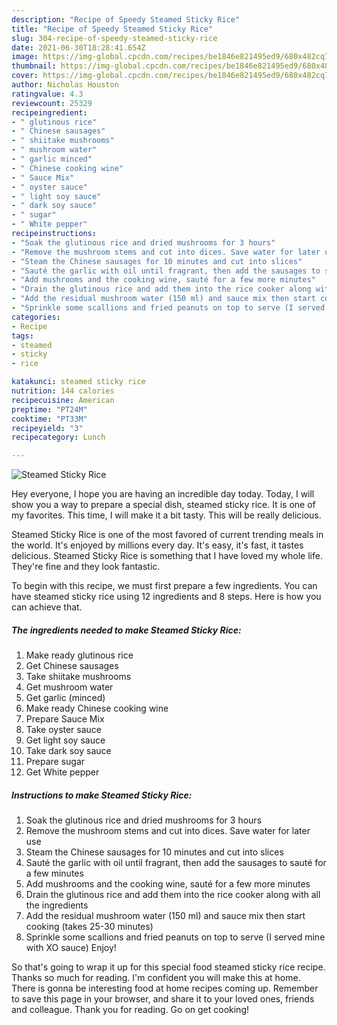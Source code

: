 ```yaml
---
description: "Recipe of Speedy Steamed Sticky Rice"
title: "Recipe of Speedy Steamed Sticky Rice"
slug: 304-recipe-of-speedy-steamed-sticky-rice
date: 2021-06-30T18:28:41.654Z
image: https://img-global.cpcdn.com/recipes/be1846e821495ed9/680x482cq70/steamed-sticky-rice-recipe-main-photo.jpg
thumbnail: https://img-global.cpcdn.com/recipes/be1846e821495ed9/680x482cq70/steamed-sticky-rice-recipe-main-photo.jpg
cover: https://img-global.cpcdn.com/recipes/be1846e821495ed9/680x482cq70/steamed-sticky-rice-recipe-main-photo.jpg
author: Nicholas Houston
ratingvalue: 4.3
reviewcount: 25329
recipeingredient:
- " glutinous rice"
- " Chinese sausages"
- " shiitake mushrooms"
- " mushroom water"
- " garlic minced"
- " Chinese cooking wine"
- " Sauce Mix"
- " oyster sauce"
- " light soy sauce"
- " dark soy sauce"
- " sugar"
- " White pepper"
recipeinstructions:
- "Soak the glutinous rice and dried mushrooms for 3 hours"
- "Remove the mushroom stems and cut into dices. Save water for later use"
- "Steam the Chinese sausages for 10 minutes and cut into slices"
- "Sauté the garlic with oil until fragrant, then add the sausages to sauté for a few minutes"
- "Add mushrooms and the cooking wine, sauté for a few more minutes"
- "Drain the glutinous rice and add them into the rice cooker along with all the ingredients"
- "Add the residual mushroom water (150 ml) and sauce mix then start cooking (takes 25-30 minutes)"
- "Sprinkle some scallions and fried peanuts on top to serve (I served mine with XO sauce) Enjoy!"
categories:
- Recipe
tags:
- steamed
- sticky
- rice

katakunci: steamed sticky rice 
nutrition: 144 calories
recipecuisine: American
preptime: "PT24M"
cooktime: "PT33M"
recipeyield: "3"
recipecategory: Lunch

---
```



![Steamed Sticky Rice](https://img-global.cpcdn.com/recipes/be1846e821495ed9/680x482cq70/steamed-sticky-rice-recipe-main-photo.jpg)

Hey everyone, I hope you are having an incredible day today. Today, I will show you a way to prepare a special dish, steamed sticky rice. It is one of my favorites. This time, I will make it a bit tasty. This will be really delicious.

Steamed Sticky Rice is one of the most favored of current trending meals in the world. It's enjoyed by millions every day. It's easy, it's fast, it tastes delicious. Steamed Sticky Rice is something that I have loved my whole life. They're fine and they look fantastic.




To begin with this recipe, we must first prepare a few ingredients. You can have steamed sticky rice using 12 ingredients and 8 steps. Here is how you can achieve that.

<!--inarticleads1-->

##### The ingredients needed to make Steamed Sticky Rice:

1. Make ready  glutinous rice
1. Get  Chinese sausages
1. Take  shiitake mushrooms
1. Get  mushroom water
1. Get  garlic (minced)
1. Make ready  Chinese cooking wine
1. Prepare  Sauce Mix
1. Take  oyster sauce
1. Get  light soy sauce
1. Take  dark soy sauce
1. Prepare  sugar
1. Get  White pepper




<!--inarticleads2-->

##### Instructions to make Steamed Sticky Rice:

1. Soak the glutinous rice and dried mushrooms for 3 hours
1. Remove the mushroom stems and cut into dices. Save water for later use
1. Steam the Chinese sausages for 10 minutes and cut into slices
1. Sauté the garlic with oil until fragrant, then add the sausages to sauté for a few minutes
1. Add mushrooms and the cooking wine, sauté for a few more minutes
1. Drain the glutinous rice and add them into the rice cooker along with all the ingredients
1. Add the residual mushroom water (150 ml) and sauce mix then start cooking (takes 25-30 minutes)
1. Sprinkle some scallions and fried peanuts on top to serve (I served mine with XO sauce) Enjoy!




So that's going to wrap it up for this special food steamed sticky rice recipe. Thanks so much for reading. I'm confident you will make this at home. There is gonna be interesting food at home recipes coming up. Remember to save this page in your browser, and share it to your loved ones, friends and colleague. Thank you for reading. Go on get cooking!
